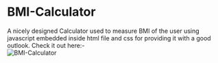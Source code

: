 # BMI-Calculator
A nicely designed Calculator used to measure BMI of the user using javascript embedded inside html file and css for providing it with a good outlook.
Check it out here:-
<br>
![BMI-Calculator]("https://bmi-calculator.tiiny.site")
